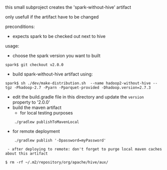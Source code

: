 this small subproject creates the 'spark-without-hive' artifact

only usefull if the artifact have to be changed

preconditions:
 - expects spark to be checked out next to hive

usage:
 - choose the spark version you want to built
```
spark$ git checkout v2.0.0
```
 - build spark-without-hive artifact using:
```
spark$ sh ./dev/make-distribution.sh  --name hadoop2-without-hive --tgz -Phadoop-2.7 -Pyarn -Pparquet-provided -Dhadoop.version=2.7.3
```
 - edit the build.gradle file in this directory and update the `version` property to '2.0.0'
 - build the maven artifact
   - for local testing purposes
```
	./gradlew publishToMavenLocal
```
   - for remote deployment
```
	./gradlew publish '-Dpassword=myPassword'
```
     - after deploying to remote: don't forget to purge local maven caches about this artifact
```
$ rm -rf ~/.m2/repository/org/apache/hive/aux/
```
